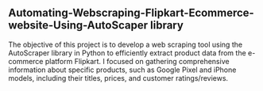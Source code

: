 ## Automating-Webscraping-Flipkart-Ecommerce-website-Using-AutoScaper library

The objective of this project is to develop a web scraping tool using the AutoScraper library in Python to efficiently extract product data from the e-commerce platform Flipkart. I focused on gathering comprehensive information about specific products, such as Google Pixel and iPhone models, including their titles, prices, and customer ratings/reviews.
